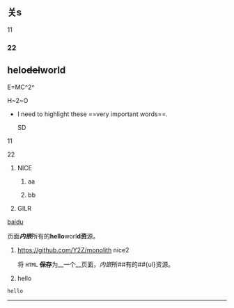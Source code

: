 ## 关s

11

### 22





## helo~~del~~world

E=MC^2^

H~2~O
* I need to highlight these ==very important words==.

  SD

11

22

1. NICE
   1. aa

   2. bb

2. GILR


[baidu](https://baidu.com)

页面***内嵌***所有的**hello**worl**d资**源。

1. https://github.com/Y2Z/monolith
    nice2

    将 `HTML` ~~**保存**~~为__一个__页面，*内嵌*所##有的##{ul}资源。

2. hello

```
hello
```

---